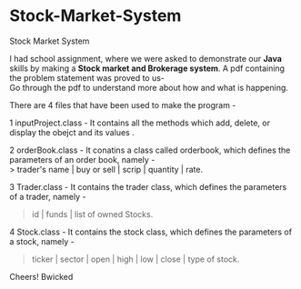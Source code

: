 # Stock-Market-System
Stock Market System

I had school assignment, where we were asked to demonstrate our **Java** skills by making a **Stock market and Brokerage system**.
A pdf containing the problem statement was proved to us- <br>
Go through the pdf to understand more about how and what is happening.

There are 4 files that have been used to make the program -

1 inputProject.class - It contains all the methods which add, delete, or display the obejct and its values .

2 orderBook.class - It conatins a class called orderbook, which defines the parameters of an order book, namely -  
     > trader's name | buy or sell | scrip | quantity | rate.
  
3 Trader.class - It contains the trader class, which defines the parameters of a trader, namely -
  > id | funds | list of owned Stocks.
  
4 Stock.class - It contains the stock class, which defines the parameters of a stock, namely - 
  > ticker | sector | open | high | low | close | type of stock.




Cheers!
Bwicked
